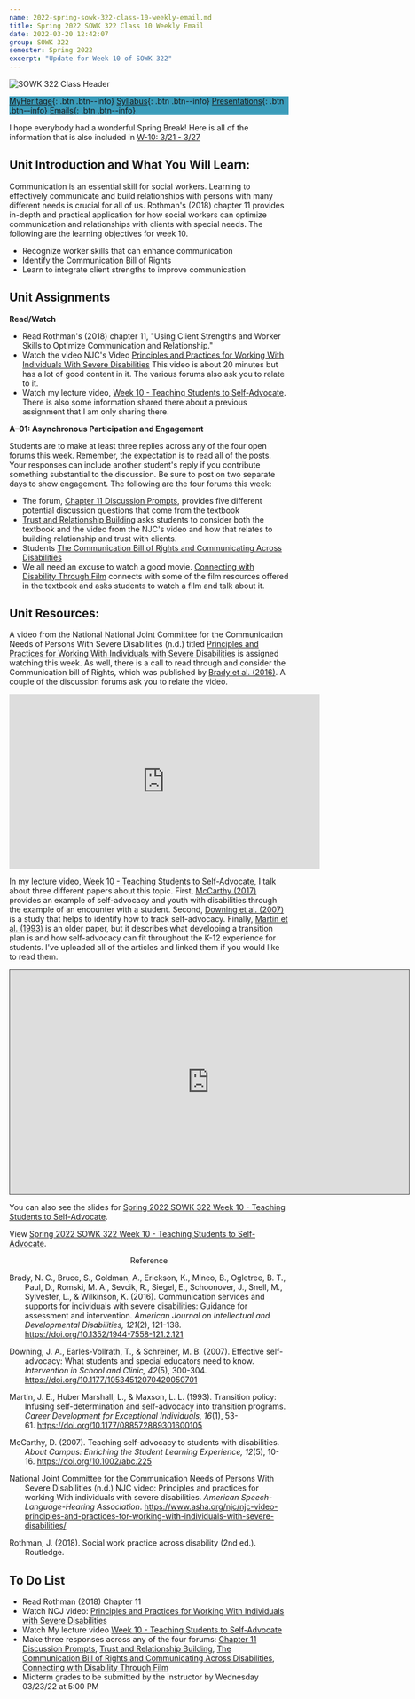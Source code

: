 ```yaml
---
name: 2022-spring-sowk-322-class-10-weekly-email.md
title: Spring 2022 SOWK 322 Class 10 Weekly Email
date: 2022-03-20 12:42:07
group: SOWK 322
semester: Spring 2022
excerpt: "Update for Week 10 of SOWK 322"
---
```


![SOWK 322 Class Header](https://jacobrcampbell.com/assets/media/2022-spring-sowk-322-class-header.png)

<div style="background-color: #3b9cba; width: 100%;" markdown="1">

[MyHeritage](https://myheritage.heritage.edu/ICS/Academics/SOWK/SOWK_322/2122_SP-SOWK_322-0/){: .btn .btn--info}
[Syllabus](https://jacobrcampbell.com/assets/media/2022-spring-sowk-322-syllabus.pdf){: .btn .btn--info}
[Presentations](https://presentations.jacobrcampbell.com){: .btn .btn--info}
[Emails](https://jacobrcampbell.com/communications/){: .btn .btn--info}

</div>

I hope everybody had a wonderful Spring Break! Here is all of the information that is also included in [W-10: 3/21 - 3/27](https://myheritage.heritage.edu/ICS/Academics/SOWK/SOWK_322/2122_SP-SOWK_322-0/W-10_321_-_327.jnz)

## Unit Introduction and What You Will Learn:

Communication is an essential skill for social workers. Learning to effectively communicate and build relationships with persons with many different needs is crucial for all of us. Rothman's (2018) chapter 11 provides in-depth and practical application for how social workers can optimize communication and relationships with clients with special needs. The following are the learning objectives for week 10.

- Recognize worker skills that can enhance communication
- Identify the Communication Bill of Rights
- Learn to integrate client strengths to improve communication


## Unit Assignments

**Read/Watch**

- Read Rothman's (2018) chapter 11, "Using Client Strengths and Worker Skills to Optimize Communication and Relationship."
- Watch the video NJC's Video [Principles and Practices for Working With Individuals With Severe Disabilities](https://www.asha.org/njc/njc-video-principles-and-practices-for-working-with-individuals-with-severe-disabilities/) This video is about 20 minutes but has a lot of good content in it. The various forums also ask you to relate to it.
- Watch my lecture video, [Week 10 - Teaching Students to Self-Advocate](https://heritage.hosted.panopto.com/Panopto/Pages/Viewer.aspx?id=3ed9aa97-379b-4874-86ca-ae5e005e2900). There is also some information shared there about a previous assignment that I am only sharing there.

**A–01: Asynchronous Participation and Engagement**

Students are to make at least three replies across any of the four open forums this week. Remember, the expectation is to read all of the posts. Your responses can include another student's reply if you contribute something substantial to the discussion. Be sure to post on two separate days to show engagement. The following are the four forums this week:

- The forum, [Chapter 11 Discussion Prompts](https://myheritage.heritage.edu/ICS/Academics/SOWK/SOWK_322/2122_SP-SOWK_322-0/W-10_321_-_327.jnz?portlet=Group_Discussion_Forums&screen=PostView&screenType=change&id=1e2190c1-4cca-453f-8c75-cc3705ba4744), provides five different potential discussion questions that come from the textbook
- [Trust and Relationship Building](https://myheritage.heritage.edu/ICS/Academics/SOWK/SOWK_322/2122_SP-SOWK_322-0/W-10_321_-_327.jnz?portlet=Group_Discussion_Forums&screen=PostView&screenType=change&id=3a14aa5a-3fb6-4039-8e98-6297a861ea0d) asks students to consider both the textbook and the video from the NJC's video and how that relates to building relationship and trust with clients. 
- Students [The Communication Bill of Rights and Communicating Across Disabilities](https://myheritage.heritage.edu/ICS/Academics/SOWK/SOWK_322/2122_SP-SOWK_322-0/W-10_321_-_327.jnz?portlet=Group_Discussion_Forums&screen=PostView&screenType=change&id=341065de-e076-4707-9598-bbb1b3b41101)
- We all need an excuse to watch a good movie. [Connecting with Disability Through Film](https://myheritage.heritage.edu/ICS/Academics/SOWK/SOWK_322/2122_SP-SOWK_322-0/W-10_321_-_327.jnz?portlet=Group_Discussion_Forums&screen=PostView&screenType=change&id=a7957e13-23d0-4e0c-be2e-c8ac68540d14) connects with some of the film resources offered in the textbook and asks students to watch a film and talk about it.

## Unit Resources:

A video from the National National Joint Committee for the Communication Needs of Persons With Severe Disabilities (n.d.) titled [Principles and Practices for Working With Individuals with Severe Disabilities](https://www.asha.org/njc/njc-video-principles-and-practices-for-working-with-individuals-with-severe-disabilities/) is assigned watching this week. As well, there is a call to read through and consider the Communication bill of Rights, which was published by [Brady et al. (2016)](https://myheritage.heritage.edu/ICS/Portlets/ICS/Handoutportlet/viewhandler.ashx?handout_id=ad1fd3ab-f02c-4ed7-8a3a-802464f5fb90). A couple of the discussion forums ask you to relate the video.

<iframe width="560" height="315" src="https://www.youtube.com/embed/6a_HXZHNNCQ" title="YouTube video player" frameborder="0" allow="accelerometer; autoplay; clipboard-write; encrypted-media; gyroscope; picture-in-picture" allowfullscreen></iframe>

In my lecture video, [Week 10 - Teaching Students to Self-Advocate](https://heritage.hosted.panopto.com/Panopto/Pages/Viewer.aspx?id=3ed9aa97-379b-4874-86ca-ae5e005e2900), I talk about three different papers about this topic. First, [McCarthy (2017)](https://myheritage.heritage.edu/ICS/Portlets/ICS/Handoutportlet/viewhandler.ashx?handout_id=680e40a4-d016-495d-b9cc-effa2c7d679a) provides an example of self-advocacy and youth with disabilities through the example of an encounter with a student. Second, [Downing et al. (2007)](https://myheritage.heritage.edu/ICS/Portlets/ICS/Handoutportlet/viewhandler.ashx?handout_id=680e40a4-d016-495d-b9cc-effa2c7d679a) is a study that helps to identify how to track self-advocacy. Finally, [Martin et al. (1993)](https://myheritage.heritage.edu/ICS/Portlets/ICS/Handoutportlet/viewhandler.ashx?handout_id=36761aaf-abf6-4f90-89d4-548b3462440a) is an older paper, but it describes what developing a transition plan is and how self-advocacy can fit throughout the K-12 experience for students. I've uploaded all of the articles and linked them if you would like to read them.

<iframe src="https://heritage.hosted.panopto.com/Panopto/Pages/Embed.aspx?id=3ed9aa97-379b-4874-86ca-ae5e005e2900&autoplay=false&offerviewer=true&showtitle=true&showbrand=true&captions=false&interactivity=all" height="405" width="720" style="border: 1px solid #464646;" allowfullscreen allow="autoplay"></iframe>

You can also see the slides for [Spring 2022 SOWK 322 Week 10 - Teaching Students to Self-Advocate](https://presentations.jacobrcampbell.com/OXp40z).

<p data-notist="campjacob/OXp40z">View <a href="https://presentations.jacobrcampbell.com/OXp40z">Spring 2022 SOWK 322 Week 10 - Teaching Students to Self-Advocate</a>.</p><script async src="https://on.notist.cloud/embed/002.js"></script>

<div style="text-align: center" markdown="1">
Reference
</div>
<div style="margin: 0 0 0 2em; text-indent: -2em;" markdown="1">

Brady, N. C., Bruce, S., Goldman, A., Erickson, K., Mineo, B., Ogletree, B. T., Paul, D., Romski, M. A., Sevcik, R., Siegel, E., Schoonover, J., Snell, M., Sylvester, L., & Wilkinson, K. (2016). Communication services and supports for individuals with severe disabilities: Guidance for assessment and intervention. _American Journal on Intellectual and Developmental Disabilities, 121_(2), 121-138. <https://doi.org/10.1352/1944-7558-121.2.121>

Downing, J. A., Earles-Vollrath, T., & Schreiner, M. B. (2007). Effective self-advocacy: What students and special educators need to know. _Intervention in School and Clinic, 42_(5), 300-304. <https://doi.org/10.1177/10534512070420050701>

Martin, J. E., Huber Marshall, L., & Maxson, L. L. (1993). Transition policy: Infusing self-determination and self-advocacy into transition programs. _Career Development for Exceptional Individuals, 16_(1), 53-61. https://doi.org/10.1177/088572889301600105

McCarthy, D. (2007). Teaching self-advocacy to students with disabilities. _About Campus: Enriching the Student Learning Experience, 12_(5), 10-16. <https://doi.org/10.1002/abc.225>

National Joint Committee for the Communication Needs of Persons With Severe Disabilities (n.d.) NJC video: Principles and practices for working With individuals with severe disabilities. _American Speech-Language-Hearing Association_. <https://www.asha.org/njc/njc-video-principles-and-practices-for-working-with-individuals-with-severe-disabilities/>

Rothman, J. (2018). Social work practice across disability (2nd ed.). Routledge.

</div>


## To Do List

- Read Rothman (2018) Chapter 11
- Watch NCJ video: [Principles and Practices for Working With Individuals with Severe Disabilities](https://www.asha.org/njc/njc-video-principles-and-practices-for-working-with-individuals-with-severe-disabilities/)
- Watch My lecture video [Week 10 - Teaching Students to Self-Advocate](https://heritage.hosted.panopto.com/Panopto/Pages/Viewer.aspx?id=3ed9aa97-379b-4874-86ca-ae5e005e2900)
- Make three responses across any of the four forums: [Chapter 11 Discussion Prompts](https://myheritage.heritage.edu/ICS/Academics/SOWK/SOWK_322/2122_SP-SOWK_322-0/W-10_321_-_327.jnz?portlet=Group_Discussion_Forums&screen=PostView&screenType=change&id=1e2190c1-4cca-453f-8c75-cc3705ba4744), [Trust and Relationship Building](https://myheritage.heritage.edu/ICS/Academics/SOWK/SOWK_322/2122_SP-SOWK_322-0/W-10_321_-_327.jnz?portlet=Group_Discussion_Forums&screen=PostView&screenType=change&id=3a14aa5a-3fb6-4039-8e98-6297a861ea0d), [The Communication Bill of Rights and Communicating Across Disabilities](https://myheritage.heritage.edu/ICS/Academics/SOWK/SOWK_322/2122_SP-SOWK_322-0/W-10_321_-_327.jnz?portlet=Group_Discussion_Forums&screen=PostView&screenType=change&id=341065de-e076-4707-9598-bbb1b3b41101), [Connecting with Disability Through Film](https://myheritage.heritage.edu/ICS/Academics/SOWK/SOWK_322/2122_SP-SOWK_322-0/W-10_321_-_327.jnz?portlet=Group_Discussion_Forums&screen=PostView&screenType=change&id=a7957e13-23d0-4e0c-be2e-c8ac68540d14)
- Midterm grades to be submitted by the instructor by Wednesday 03/23/22 at 5:00 PM